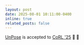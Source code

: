 ```yaml
---
layout: post
date: 2025-08-01 10:11:00-0400
inline: true
related_posts: false
---
```


[UnPose](https://frankzhaodong.github.io/UnPose/) is accepted to [CoRL '25](https://www.corl.org/) :tada: :tada:
